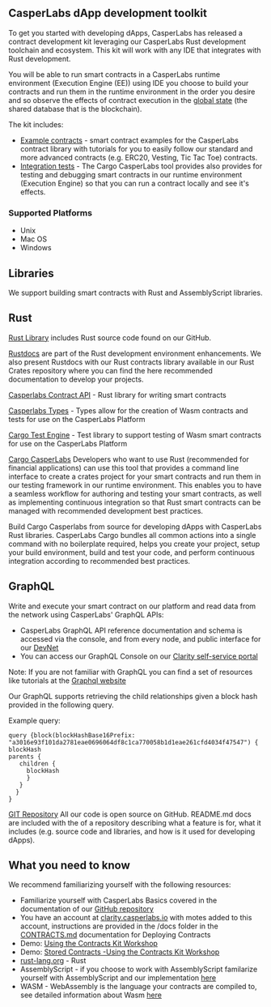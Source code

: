 ## CasperLabs dApp development toolkit

To get you started with developing dApps, CasperLabs has released a contract development kit leveraging our CasperLabs Rust development toolchain and ecosystem. This kit will work with any IDE that integrates with Rust development.

You will be able to run smart contracts in a CasperLabs runtime environment (Execution Engine (EE)) using IDE you choose to build your contracts and run them in the runtime environment in the order you desire and so observe the effects of contract execution in the [global state](https://github.com/CasperLabs/techspec/blob/master/implementation/global-state.rst) (the shared database that is the blockchain). 

The kit includes: 

- [Example contracts](https://github.com/CasperLabs/CasperLabs/tree/v0.14.0/execution-engine/contracts/examples) - smart contract examples for the CasperLabs contract library with tutorials for you to easily follow our standard and more advanced contracts (e.g. ERC20, Vesting, Tic Tac Toe) contracts.
- [Integration tests](https://github.com/CasperLabs/CasperLabs/tree/v0.14.0/execution-engine/contracts/test) -  The Cargo CasperLabs tool provides also provides for testing and debugging smart contracts in our runtime environment (Execution Engine) so that you can run a contract locally and see it's effects.

### Supported Platforms

- Unix
- Mac OS
- Windows

## Libraries

We support building smart contracts with Rust and AssemblyScript libraries.

## Rust

[Rust Library](https://github.com/CasperLabs/CasperLabs/tree/v0.14.0/execution-engine/cargo-casperlabs/src) includes Rust source code found on our GitHub.

[Rustdocs](https://docs.rs/releases/search?query=casperlabs) are part of the Rust development environment enhancements. We also present Rustdocs with our Rust contracts library available in our Rust Crates repository where you can find the here recommended documentation to develop your projects.

[Casperlabs Contract API](https://docs.rs/casperlabs-contract/0.2.0/casperlabs_contract/) - Rust library for writing smart contracts

[Casperlabs Types](https://docs.rs/casperlabs-types/0.2.0/casperlabs_types/) - Types allow for the creation of Wasm contracts and tests for use on the CasperLabs Platform

[Cargo Test Engine](https://docs.rs/casperlabs-engine-test-support/) - Test library to support testing of Wasm smart contracts for use on the CasperLabs Platform

[Cargo CasperLabs](https://github.com/CasperLabs/CasperLabs/tree/v0.14.0/execution-engine/cargo-casperlabs) Developers who want to use Rust (recommended for financial applications) can use this tool that provides a command line interface to create a crates project for your smart contracts and run them in our testing framework in our runtime environment. This enables you to have a seamless workflow for authoring and testing your smart contracts, as well as implementing continuous integration so that Rust smart contracts can be managed with recommended development best practices.

Build Cargo Casperlabs from source for developing dApps with CasperLabs Rust libraries. CasperLabs Cargo bundles all common actions into a single command with no boilerplate required, helps you create your project, setup your build environment, build and test your code, and perform continuous integration according to recommended best practices. 

## GraphQL 

Write and execute your smart contract on our platform and read data from the network using CasperLabs' GraphQL APIs:

* CasperLabs GraphQL API reference documentation and schema is accessed via the console, and from every node, and public interface for our [DevNet](http://devnet-graphql.casperlabs.io:40403/graphql)
* You can access our GraphQL Console on our [Clarity self-service portal](https://clarity.casperlabs.io/#/)

Note: If you are not familiar with GraphQL you can find a set of resources like tutorials at the [Graphql website](https://graphql.org/)

Our GraphQL supports retrieving the child relationships given a block hash provided in the following query.

Example query:

```query
query {block(blockHashBase16Prefix: "a3016e93f101da2781eae0696064df8c1ca770058b1d1eae261cfd4034f47547") {
blockHash
parents {
   children {
     blockHash
     }
   }
  }
}
```

[GIT Repository](https://github.com/CasperLabs/CasperLabs/tree/v0.14.0) All our code is open source on GitHub. README.md docs are included with the of a repository describing what a feature is for, what it includes (e.g. source code and libraries,  and how is it used for developing dApps).

## What you need to know

We recommend familiarizing yourself with the following resources:

- Familiarize yourself with CasperLabs Basics covered in the documentation of our [GitHub repository](https://github.com/CasperLabs/CasperLabs/tree/v0.14.0/docs)
- You have an account at [clarity.casperlabs.io](https://clarity.casperlabs.io/#/) with motes added to this account, instructions are provided in the /docs folder in the [CONTRACTS.md](https://github.com/CasperLabs/CasperLabs/blob/v0.14.0/docs/CONTRACTS.md#step-3-create-an-account-at-claritycasperlabsio) documentation for Deploying Contracts
- Demo: [Using the Contracts Kit Workshop](https://casperlabs.atlassian.net/wiki/spaces/REL/pages/279707738/Using+the+Contracts+Kit+Workshop) 
- Demo: [Stored Contracts -Using the Contracts Kit Workshop](https://casperlabs.atlassian.net/wiki/spaces/REL/pages/294584327/Stored+Contracts+-Using+the+Contracts+Kit+Workshop)
- [rust-lang.org](https://www.rust-lang.org/) -  Rust
- AssemblyScript - if you choose to work with AssemblyScript familarize yourself with AssemblyScript and our implementation [here](...)
- WASM - WebAssembly is the language your contracts are compiled to, see detailed information about Wasm [here](https://webassembly.org/)